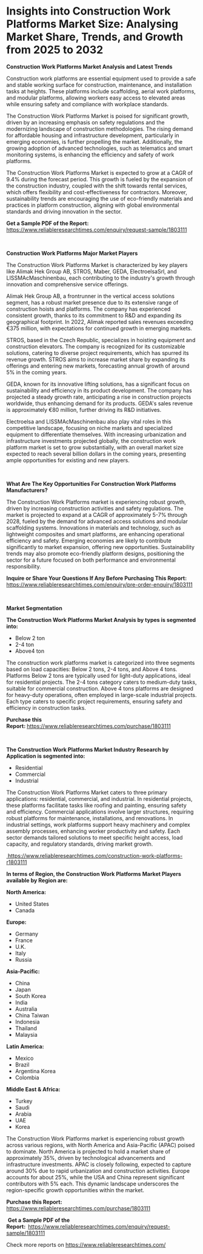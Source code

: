 <p><h1>Insights into Construction Work Platforms Market Size: Analysing Market Share, Trends, and Growth from 2025 to 2032</h1></p><p><strong>Construction Work Platforms Market Analysis and Latest Trends</strong></p>
<p><p>Construction work platforms are essential equipment used to provide a safe and stable working surface for construction, maintenance, and installation tasks at heights. These platforms include scaffolding, aerial work platforms, and modular platforms, allowing workers easy access to elevated areas while ensuring safety and compliance with workplace standards.</p><p>The Construction Work Platforms Market is poised for significant growth, driven by an increasing emphasis on safety regulations and the modernizing landscape of construction methodologies. The rising demand for affordable housing and infrastructure development, particularly in emerging economies, is further propelling the market. Additionally, the growing adoption of advanced technologies, such as telematics and smart monitoring systems, is enhancing the efficiency and safety of work platforms.</p><p>The Construction Work Platforms Market is expected to grow at a CAGR of 9.4% during the forecast period. This growth is fueled by the expansion of the construction industry, coupled with the shift towards rental services, which offers flexibility and cost-effectiveness for contractors. Moreover, sustainability trends are encouraging the use of eco-friendly materials and practices in platform construction, aligning with global environmental standards and driving innovation in the sector.</p></p>
<p><strong>Get a Sample PDF of the Report:&nbsp;</strong> <a href="https://www.reliableresearchtimes.com/enquiry/request-sample/1803111?utm_campaign=3284&utm_medium=2&utm_source=Github&utm_content=ia&utm_term=10042025&utm_id=construction-work-platforms">https://www.reliableresearchtimes.com/enquiry/request-sample/1803111</a></p>
<p>&nbsp;</p>
<p><strong>Construction Work Platforms Major Market Players</strong></p>
<p><p>The Construction Work Platforms Market is characterized by key players like Alimak Hek Group AB, STROS, Maber, GEDA, ElectroelsaSrl, and LISSMAcMaschinenbau, each contributing to the industry's growth through innovation and comprehensive service offerings. </p><p>Alimak Hek Group AB, a frontrunner in the vertical access solutions segment, has a robust market presence due to its extensive range of construction hoists and platforms. The company has experienced consistent growth, thanks to its commitment to R&D and expanding its geographical footprint. In 2022, Alimak reported sales revenues exceeding €375 million, with expectations for continued growth in emerging markets.</p><p>STROS, based in the Czech Republic, specializes in hoisting equipment and construction elevators. The company is recognized for its customizable solutions, catering to diverse project requirements, which has spurred its revenue growth. STROS aims to increase market share by expanding its offerings and entering new markets, forecasting annual growth of around 5% in the coming years.</p><p>GEDA, known for its innovative lifting solutions, has a significant focus on sustainability and efficiency in its product development. The company has projected a steady growth rate, anticipating a rise in construction projects worldwide, thus enhancing demand for its products. GEDA's sales revenue is approximately €80 million, further driving its R&D initiatives.</p><p>Electroelsa and LISSMAcMaschinenbau also play vital roles in this competitive landscape, focusing on niche markets and specialized equipment to differentiate themselves. With increasing urbanization and infrastructure investments projected globally, the construction work platform market is set to grow substantially, with an overall market size expected to reach several billion dollars in the coming years, presenting ample opportunities for existing and new players.</p></p>
<p>&nbsp;</p>
<p><strong>What Are The Key Opportunities For Construction Work Platforms Manufacturers?</strong></p>
<p><p>The Construction Work Platforms market is experiencing robust growth, driven by increasing construction activities and safety regulations. The market is projected to expand at a CAGR of approximately 5-7% through 2028, fueled by the demand for advanced access solutions and modular scaffolding systems. Innovations in materials and technology, such as lightweight composites and smart platforms, are enhancing operational efficiency and safety. Emerging economies are likely to contribute significantly to market expansion, offering new opportunities. Sustainability trends may also promote eco-friendly platform designs, positioning the sector for a future focused on both performance and environmental responsibility.</p></p>
<p><strong>Inquire or Share Your Questions If Any Before Purchasing This Report:</strong> <a href="https://www.reliableresearchtimes.com/enquiry/pre-order-enquiry/1803111?utm_campaign=3284&utm_medium=2&utm_source=Github&utm_content=ia&utm_term=10042025&utm_id=construction-work-platforms">https://www.reliableresearchtimes.com/enquiry/pre-order-enquiry/1803111</a></p>
<p>&nbsp;</p>
<p><strong>Market Segmentation</strong></p>
<p><strong>The Construction Work Platforms Market Analysis by types is segmented into:</strong></p>
<p><ul><li>Below 2 ton</li><li>2-4 ton</li><li>Above4 ton</li></ul></p>
<p><p>The construction work platforms market is categorized into three segments based on load capacities: Below 2 tons, 2-4 tons, and Above 4 tons. Platforms Below 2 tons are typically used for light-duty applications, ideal for residential projects. The 2-4 tons category caters to medium-duty tasks, suitable for commercial construction. Above 4 tons platforms are designed for heavy-duty operations, often employed in large-scale industrial projects. Each type caters to specific project requirements, ensuring safety and efficiency in construction tasks.</p></p>
<p><strong>Purchase this Report:&nbsp;</strong><a href="https://www.reliableresearchtimes.com/purchase/1803111?utm_campaign=3284&utm_medium=2&utm_source=Github&utm_content=ia&utm_term=10042025&utm_id=construction-work-platforms">https://www.reliableresearchtimes.com/purchase/1803111</a></p>
<p>&nbsp;</p>
<p><strong>The Construction Work Platforms Market Industry Research by Application is segmented into:</strong></p>
<p><ul><li>Residential</li><li>Commercial</li><li>Industrial</li></ul></p>
<p><p>The Construction Work Platforms Market caters to three primary applications: residential, commercial, and industrial. In residential projects, these platforms facilitate tasks like roofing and painting, ensuring safety and efficiency. Commercial applications involve larger structures, requiring robust platforms for maintenance, installations, and renovations. In industrial settings, work platforms support heavy machinery and complex assembly processes, enhancing worker productivity and safety. Each sector demands tailored solutions to meet specific height access, load capacity, and regulatory standards, driving market growth.</p></p>
<p><a href="https://www.reliableresearchtimes.com/construction-work-platforms-r1803111?utm_campaign=3284&utm_medium=2&utm_source=Github&utm_content=ia&utm_term=10042025&utm_id=construction-work-platforms">&nbsp;https://www.reliableresearchtimes.com/construction-work-platforms-r1803111</a></p>
<p><strong>In terms of Region, the Construction Work Platforms Market Players available by Region are:</strong></p>
<p>
    <p> <strong> North America: </strong>
        <ul>
            <li>United States</li>
            <li>Canada</li>
        </ul>
        </p> 
    <p> <strong> Europe: </strong>
        <ul>
            <li>Germany</li>
            <li>France</li>
            <li>U.K.</li>
            <li>Italy</li>
            <li>Russia</li>
        </ul>
        </p> 
    <p> <strong> Asia-Pacific: </strong>
        <ul>
            <li>China</li>
            <li>Japan</li>
            <li>South Korea</li>
            <li>India</li>
            <li>Australia</li>
            <li>China Taiwan</li>
            <li>Indonesia</li>
            <li>Thailand</li>
            <li>Malaysia</li>
        </ul>
        </p> 
    <p> <strong> Latin America: </strong>
        <ul>
            <li>Mexico</li>
            <li>Brazil</li>
            <li>Argentina Korea</li>
            <li>Colombia</li>
        </ul>
        </p> 
    <p> <strong> Middle East & Africa: </strong>
        <ul>
            <li>Turkey</li>
            <li>Saudi</li>
            <li>Arabia</li>
            <li>UAE</li>
            <li>Korea</li>
        </ul>
    </p>
    </p>
<p><p>The Construction Work Platforms market is experiencing robust growth across various regions, with North America and Asia-Pacific (APAC) poised to dominate. North America is projected to hold a market share of approximately 35%, driven by technological advancements and infrastructure investments. APAC is closely following, expected to capture around 30% due to rapid urbanization and construction activities. Europe accounts for about 25%, while the USA and China represent significant contributors with 5% each. This dynamic landscape underscores the region-specific growth opportunities within the market.</p></p>
<p><strong>Purchase this Report: </strong><a href="https://www.reliableresearchtimes.com/purchase/1803111?utm_campaign=3284&utm_medium=2&utm_source=Github&utm_content=ia&utm_term=10042025&utm_id=construction-work-platforms">https://www.reliableresearchtimes.com/purchase/1803111</a></p>
<p>&nbsp;<strong>Get a Sample PDF of the Report:&nbsp;&nbsp;</strong><a href="https://www.reliableresearchtimes.com/enquiry/request-sample/1803111?utm_campaign=3284&utm_medium=2&utm_source=Github&utm_content=ia&utm_term=10042025&utm_id=construction-work-platforms">https://www.reliableresearchtimes.com/enquiry/request-sample/1803111</a></p>
<p><strong></strong></p>
<p>Check more reports on <a href="https://www.reliableresearchtimes.com/?utm_campaign=3284&utm_medium=2&utm_source=Github&utm_content=ia&utm_term=10042025&utm_id=construction-work-platforms">https://www.reliableresearchtimes.com/</a></p>